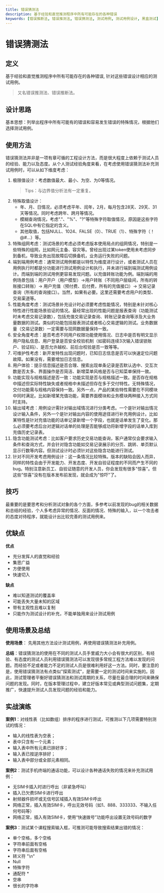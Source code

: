 ```yaml
---
title: 错误猜测法
description: 基于经验和直觉推测程序中所有可能存在的各种错误
keywords: [错误推断法, 错误推测法, 错误猜测法, 测试用例, 测试用例设计, 黑盒测试]
---
```

# 错误猜测法
## 定义
基于经验和直觉推测程序中所有可能存在的各种错误, 针对这些错误设计相应的测试用例。
> 又名错误推测法、错误推断法。

## 设计思路
基本思想：列举出程序中所有可能有的错误和容易发生错误的特殊情况，根据他们选择测试用例。

## 使用方法
错误猜测法并非是一项有章可循的工程设计方法，而是很大程度上依赖于测试人员的经验、能力以及态度。从个人测试经验角度来看，在考虑使用错误猜测法补充测试用例时，可以从如下维度考虑：

1. 极限值设计：考虑数值最大、最小、为空、为0等情况。
   > Tips：与边界值分析法有一定重复。
2. 特殊取值设计：
   * 年、月、日情况，必须考虑平年、闰年，2月，每月包含28天、29天、31天等情况。同时考虑跨年、跨月等情况。
   * 模糊查询情况，考虑"."、"%"、"?"等特殊字符取值情况，原因是这些字符在SQL中有它指定的含义。
   * 其他取值，包括NULL、1024、FALSE（0）、TRUE（1）、特殊字符（！@#...）等。
3. 特殊组网考虑：测试场景的考虑必须考虑版本使用局点的组网情况，特别是一些特殊的组网，比如网元主备、容灾等。曾经出现过某token使用未考虑同步到备机，导致业务出现故障后切换备机，业务运行失败的问题。
4. 端到端用例考虑：通常测试用例都是以特性为维度进行设计，或者测试人员在用例执行时都是分功能进行测试用例设计和执行，并未进行端到端测试用例设计。而端到端的测试用例更容易发现问题。以充值转账功能为例。端到端的用例场景包括：用户开户（用户模型）->用户转账（不同用户层级间，所有的转账接口转账）-> 用户充值（预付费、后付费，所有的充值接口）-> 交易记录查询（所有的查询接口）。当然，如果有必要。这里还需要考虑用户的类型、交易渠道等。
5. 性能角度考虑：测试场景补充设计时必须要考虑性能情况，特别是未针对核心特性进行性能场景验证的情况。最经常出现的性能问题是报表查询（功能测试时未考虑交易记录数），包括充值交易记录查询、转账记录查询等涉及大业务量数据的测试。类似的功能包括报表测试或者核心交易逻辑的测试。业务数据量（交易记录数）一定需要与现网数据量保持一致。
6. 安全角度考虑：是否考虑不同用户权限功能使用情况、日志中是否有明文显示用户隐私信息、用户登录是否安全校验机制（如密码连续3次输入错误锁账户、验证码）、是否允许越权、前后台校验是否一致等等。
7. 可维护性考虑：新开发特性出现问题时，已知日志信息是否可以快速定位问题故障。如果没有，需要增加日志信息。
8. 用户体验：提示信息描述是否合理、搜索出现单条记录是否默认选中、交互次数是否太多、界面操作是否简洁、新增菜单风格是否与已知菜单保持一致。
9.  功能实现与规格描述是否一致：功能实现是否与规格描述一致。是否存在规格中描述但实际特性缺失或者规格中未描述但存在多于交付特性。无特殊情况，交付功能需与规格内容保持一致。另外一点，产品的某些特性需要在不同模块中同时满足。比如新增某充值功能，需要界面模块和业务模块两种接入方式同时支持。
10. 输出域考虑：用例设计需针对输出域情况进行分类考虑。一个是针对输出情况设计输入条件，另外一个是针对输出内容的使用途径进行补充用例设计。比如某特性是针对充值功能的话单记录新增一个字段，也就是话单发生了变化。那么必须要考虑后台对逻辑对话单的处理是否能够成功将新增字段的话单入库到充值历史记录表。
11. 隐含功能测试考虑：比如客户要求历史交易功能查询，客户通常仅会要求输入条件和查询方式，并会针对隐含功能如交易记录展示的分页、跳转、单页默认显示行数等内容。但测试设计时必须针对这些隐含功能进行测试。
12. 针对不同开发考虑用例设计：这一条情况比较特殊。版本的缺陷会因人而异，同样的特性会由于开发能力、开发态度、开发自验证程度的不同而产生不同的bug。特别注意新员工、自验证随意的开发人员，你会发现有很多"惊喜"。但这些"惊喜"没有在版本发布前发现，就会成为"惊吓"了。

## 技巧
最重要的是要思考和分析测试对象的各个方面，多参考以前发现的bug的相关数据和总结的经验，个人多考虑异常的情况、反面的情况、特殊的输入，以一个攻击者的态度对待程序，就能设计出比较完善的测试用例来。

## 优缺点
**优点**
- 充分发挥人的直觉和经验
- 集思广益
- 方便使用
- 快速切入

**缺点**
- 难以知道测试的覆盖率
- 可能丢失大量未知的区域
- 带有主观性且难以复制
- 只能作为测试设计的补充，不能单独用来设计测试用例

## 使用场景及总结
**使用场景**： 先用其他方法设计测试用例，再使用错误猜测法补充用例。

**总结**：错误猜测法的使用在不同的测试人员手里威力大小会有很大的区别，有经验、有态度的测试人员利用错误猜测法可以发现很多常规工程方法难以发现的问题。而经验不足或者能力不足的测试人员是很难利用好这一方法。同时，要注意的是，使用错误猜测法有点类似"探索测试"，是需要一定的测试时间来实施的。因此，测试管理者平衡好错误猜测法和测试周期的关系，尽量在最合理的时间来确保问题的发现。同时，在版本管理过程中，建立好版本常见或典型测试问题集，定期推广，快速提升测试人员发现问题的经验和能力。

## 实战演练
**案例1**：对线性表（比如数组）排序的程序进行测试，可推测以下几项需要特别测试的情况：
* 输入的线性表为空表；
* 表中只含有一个元素；
* 输入表中所有元素已排好序；
* 输入表已按逆序排好；
* 输入表中部分或全部元素相同。

**案例2**：测试手机终端的通话功能，可以设计各种通话失败的情况来补充测试用例：
* 无SIM卡插入时进行呼出（非紧急呼叫）
* 插入已欠费SIM卡进行呼出
* 射频器件损坏或无信号区域插入有效SIM卡呼出
* 网络正常，插入有效SIM卡，呼出无效号码（如1、888、333333、不输入任何号码等）
* 网络正常，插入有效SIM卡，使用“快速拨号”功能呼出设置无效号码的数字

**案例3**：测试某个课程搜索输入框，可推测可能导致搜索结果出错的情况：
* 单个空格，多个空格
* 字符串前面有空格
* 字符串后面有空格
* 转义符 "\n"
* Null
* 特殊字符
* 通配符 *
* 空串
* 很长的字符串